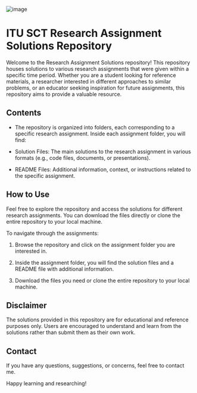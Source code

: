 ![image](https://github.com/cavadibrahimli1/sct_hw/assets/76445357/9ce87e9f-aef5-45a0-966d-db07a36904a5)




# ITU SCT Research Assignment Solutions Repository

Welcome to the Research Assignment Solutions repository! This repository houses solutions to various research assignments that were given within a specific time period. Whether you are a student looking for reference materials, a researcher interested in different approaches to similar problems, or an educator seeking inspiration for future assignments, this repository aims to provide a valuable resource.

## Contents
- The repository is organized into folders, each corresponding to a specific research assignment. Inside each assignment folder, you will find:

- Solution Files: The main solutions to the research assignment in various formats (e.g., code files, documents, or presentations).

- README Files: Additional information, context, or instructions related to the specific assignment.

## How to Use
Feel free to explore the repository and access the solutions for different research assignments. You can download the files directly or clone the entire repository to your local machine.

To navigate through the assignments:

1. Browse the repository and click on the assignment folder you are interested in.

2. Inside the assignment folder, you will find the solution files and a README file with additional information.

3. Download the files you need or clone the entire repository to your local machine.

## Disclaimer
The solutions provided in this repository are for educational and reference purposes only. Users are encouraged to understand and learn from the solutions rather than submit them as their own work.

## Contact
If you have any questions, suggestions, or concerns, feel free to contact me.

Happy learning and researching!
